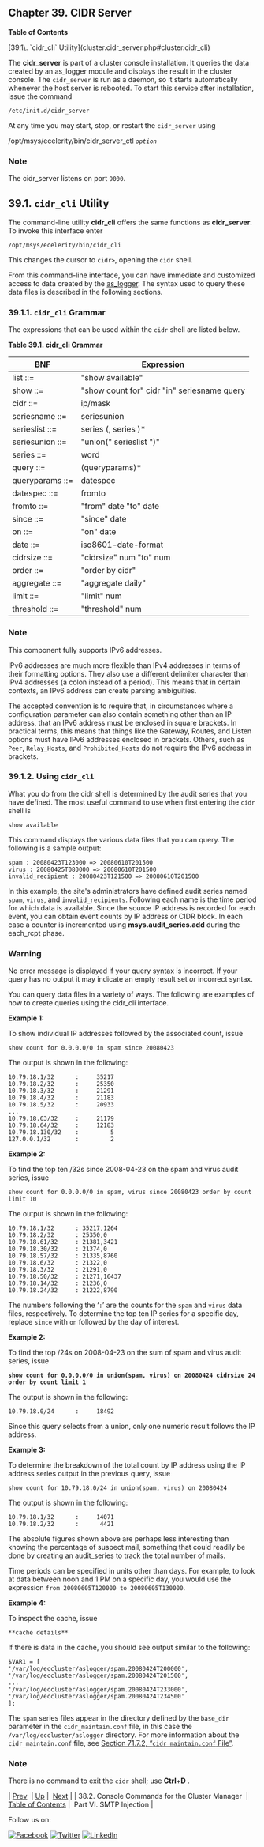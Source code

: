 ## Chapter 39. CIDR Server

**Table of Contents**

<dl class="toc">

<dt>[39.1\. `cidr_cli` Utility](cluster.cidr_server.php#cluster.cidr_cli)</dt>

</dl>

The **cidr_server** is part of a cluster console installation. It queries the data created by an as_logger module and displays the result in the cluster console. The `cidr_server` is run as a daemon, so it starts automatically whenever the host server is rebooted. To start this service after installation, issue the command

`/etc/init.d/cidr_server`

At any time you may start, stop, or restart the `cidr_server` using

/opt/msys/ecelerity/bin/cidr_server_ctl *`option`*
### Note

The cidr_server listens on port `9000`.

## 39.1. `cidr_cli` Utility

The command-line utility **cidr_cli** offers the same functions as **cidr_server**. To invoke this interface enter

`/opt/msys/ecelerity/bin/cidr_cli`

This changes the cursor to `cidr>`, opening the `cidr` shell.

From this command-line interface, you can have immediate and customized access to data created by the [as_logger](modules.as_logger.php "71.7. as_logger – Audit Series Logger"). The syntax used to query these data files is described in the following sections.

### 39.1.1. `cidr_cli` Grammar

The expressions that can be used within the `cidr` shell are listed below.

<a name="cluster.cidr_cli.table"></a>

**Table 39.1. cidr_cli Grammar**

| BNF | Expression |
| --- | --- |
| list ::= | "show available" |
| show ::= | "show count for" cidr "in" seriesname query |
| cidr ::= | ip/mask |
| seriesname ::= | seriesunion | serieslist |
| serieslist ::= | series (, series )* |
| seriesunion ::= | "union(" serieslist ")" |
| series ::= | word |
| query ::= | (queryparams)* |
| queryparams ::= | datespec | cidrsize | order | aggregate | limit | threshold |
| datespec ::= | fromto | on | since |
| fromto ::= | "from" date "to" date |
| since ::= | "since" date |
| on ::= | "on" date |
| date ::= | iso8601-date-format |
| cidrsize ::= | "cidrsize" num "to" num | "cidrsize" num |
| order ::= | "order by cidr" | "order by count" |
| aggregate ::= | "aggregate daily" | "aggregate" |
| limit ::= | "limit" num |
| threshold ::= | "threshold" num |

### Note

This component fully supports IPv6 addresses.

IPv6 addresses are much more flexible than IPv4 addresses in terms of their formatting options. They also use a different delimiter character than IPv4 addresses (a colon instead of a period). This means that in certain contexts, an IPv6 address can create parsing ambiguities.

The accepted convention is to require that, in circumstances where a configuration parameter can also contain something other than an IP address, that an IPv6 address must be enclosed in square brackets. In practical terms, this means that things like the Gateway, Routes, and Listen options must have IPv6 addresses enclosed in brackets. Others, such as `Peer`, `Relay_Hosts`, and `Prohibited_Hosts` do not require the IPv6 address in brackets.

### 39.1.2. Using `cidr_cli`

What you do from the cidr shell is determined by the audit series that you have defined. The most useful command to use when first entering the `cidr` shell is

`show available`

This command displays the various data files that you can query. The following is a sample output:

```
spam : 20080423T123000 => 20080610T201500
virus : 20080425T080000 => 20080610T201500
invalid_recipient : 20080423T121500 => 20080610T201500
```

In this example, the site's administrators have defined audit series named `spam`, `virus`, and `invalid_recipients`. Following each name is the time period for which data is available. Since the source IP address is recorded for each event, you can obtain event counts by IP address or CIDR block. In each case a counter is incremented using **msys.audit_series.add** during the each_rcpt phase.

### Warning

No error message is displayed if your query syntax is incorrect. If your query has no output it may indicate an empty result set *or* incorrect syntax.

You can query data files in a variety of ways. The following are examples of how to create queries using the cidr_cli interface.

**Example 1:**

To show individual IP addresses followed by the associated count, issue

`show count for 0.0.0.0/0 in spam since 20080423`

The output is shown in the following:

```
10.79.18.1/32      :     35217
10.79.18.2/32      :     25350
10.79.18.3/32      :     21291
10.79.18.4/32      :     21183
10.79.18.5/32      :     20933
...
10.79.18.63/32     :     21179
10.79.18.64/32     :     12183
10.79.18.130/32    :         5
127.0.0.1/32       :         2
```
**Example 2:**

To find the top ten /32s since 2008-04-23 on the spam and virus audit series, issue

`show count for 0.0.0.0/0 in spam, virus since 20080423 order by count limit 10`

The output is shown in the following:

```
10.79.18.1/32      : 35217,1264
10.79.18.2/32      : 25350,0
10.79.18.61/32     : 21381,3421
10.79.18.30/32     : 21374,0
10.79.18.57/32     : 21335,8760
10.79.18.6/32      : 21322,0
10.79.18.3/32      : 21291,0
10.79.18.50/32     : 21271,16437
10.79.18.14/32     : 21236,0
10.79.18.24/32     : 21222,8790
```

The numbers following the ‘`:`’ are the counts for the `spam` and `virus` data files, respectively. To determine the top ten IP series for a specific day, replace `since` with `on` followed by the day of interest.

**Example 2:**

To find the top /24s on 2008-04-23 on the sum of spam and virus audit series, issue

**`show count for 0.0.0.0/0 in union(spam, virus) on 20080424 cidrsize 24 order by count limit 1`**

The output is shown in the following:

`10.79.18.0/24      :     18492`

Since this query selects from a union, only one numeric result follows the IP address.

**Example 3:**

To determine the breakdown of the total count by IP address using the IP address series output in the previous query, issue

`show count for 10.79.18.0/24 in union(spam, virus) on 20080424`

The output is shown in the following:

```
10.79.18.1/32      :     14071
10.79.18.2/32      :      4421
```

The absolute figures shown above are perhaps less interesting than knowing the percentage of suspect mail, something that could readily be done by creating an audit_series to track the total number of mails.

Time periods can be specified in units other than days. For example, to look at data between noon and 1 PM on a specific day, you would use the expression `from 20080605T120000 to 20080605T130000`.

**Example 4:**

To inspect the cache, issue

`**cache details**`

If there is data in the cache, you should see output similar to the following:

```
$VAR1 = [
'/var/log/eccluster/aslogger/spam.20080424T200000',
'/var/log/eccluster/aslogger/spam.20080424T201500',
...
'/var/log/eccluster/aslogger/spam.20080424T233000',
'/var/log/eccluster/aslogger/spam.20080424T234500'
];
```

The `spam` series files appear in the directory defined by the `base_dir` parameter in the `cidr_maintain.conf` file, in this case the `/var/log/eccluster/aslogger` directory. For more information about the `cidr_maintain.conf` file, see [Section 71.7.2, “`cidr_maintain.conf` File”](modules.as_logger.php#module.as_logger.cidr_maintain.conf "71.7.2. cidr_maintain.conf File").

### Note

There is no command to exit the `cidr` shell; use **Ctrl**+**D** .

| [Prev](cluster.config.operations.eccmgr.console.php)  | [Up](p.operations.php) |  [Next](p.smtp_injections.php) |
| 38.2. Console Commands for the Cluster Manager  | [Table of Contents](index.php) |  Part VI. SMTP Injection |

Follow us on:

[![Facebook](https://support.messagesystems.com/images/icon-facebook.png)](http://www.facebook.com/messagesystems) [![Twitter](https://support.messagesystems.com/images/icon-twitter.png)](http://twitter.com/#!/MessageSystems) [![LinkedIn](https://support.messagesystems.com/images/icon-linkedin.png)](http://www.linkedin.com/company/message-systems)